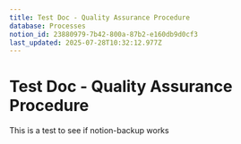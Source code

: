 ```yaml
---
title: Test Doc - Quality Assurance Procedure
database: Processes
notion_id: 23880979-7b42-800a-87b2-e160db9d0cf3
last_updated: 2025-07-28T10:32:12.977Z
---
```


# Test Doc - Quality Assurance Procedure


This is a test to see if notion-backup works

